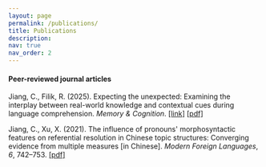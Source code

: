 ```yaml
---
layout: page
permalink: /publications/
title: Publications
description:
nav: true
nav_order: 2
---
```


<h4>Peer-reviewed journal articles</h4>

<span class="font-weight-bold">Jiang, C.</span>, Filik, R. (2025). Expecting the unexpected: Examining the interplay between real-world knowledge and contextual cues during language comprehension. <em>Memory & Cognition</em>. <a href='https://doi.org/10.3758/s13421-025-01689-x'>[link]</a> <a href='https://chengjiejiang.github.io/assets/pdf/s13421-025-01689-x.pdf'>[pdf]</a>

<span class="font-weight-bold">Jiang, C.</span>, Xu, X. (2021). The influence of pronouns' morphosyntactic features on referential resolution in Chinese topic structures: Converging evidence from multiple measures [in Chinese]. <em>Modern Foreign Languages</em>, <em>6</em>, 742–753. <a href='https://chengjiejiang.github.io/assets/pdf/pronoun.pdf'>[pdf]</a>
